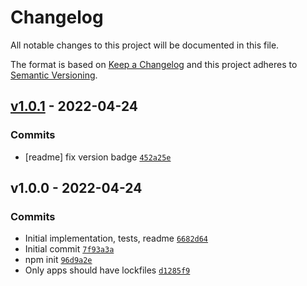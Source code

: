# Changelog

All notable changes to this project will be documented in this file.

The format is based on [Keep a Changelog](https://keepachangelog.com/en/1.0.0/)
and this project adheres to [Semantic Versioning](https://semver.org/spec/v2.0.0.html).

## [v1.0.1](https://github.com/inspect-js/is-registered-symbol/compare/v1.0.0...v1.0.1) - 2022-04-24

### Commits

- [readme] fix version badge [`452a25e`](https://github.com/inspect-js/is-registered-symbol/commit/452a25eae9a8e2cff94ffa1fd7c18989a7576ed8)

## v1.0.0 - 2022-04-24

### Commits

- Initial implementation, tests, readme [`6682d64`](https://github.com/inspect-js/is-registered-symbol/commit/6682d6425fb873a7fde56cedcee303053b0096af)
- Initial commit [`7f93a3a`](https://github.com/inspect-js/is-registered-symbol/commit/7f93a3ab1c67c1b3599ae3182e5856e9d8af3bc4)
- npm init [`96d9a2e`](https://github.com/inspect-js/is-registered-symbol/commit/96d9a2ec0a19f5d6cdd1218955b94ec9622f8d42)
- Only apps should have lockfiles [`d1285f9`](https://github.com/inspect-js/is-registered-symbol/commit/d1285f92c87a3abc808dfb4d5c98c640abee2ee8)

